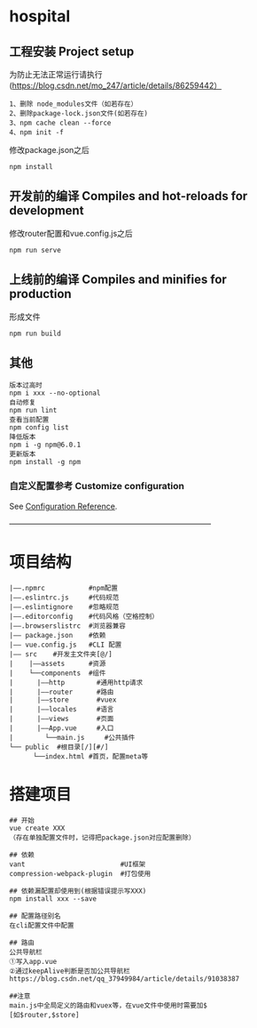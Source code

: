 # hospital

## 工程安装 Project setup
 为防止无法正常运行请执行(https://blog.csdn.net/mo_247/article/details/86259442）
```
1、删除 node_modules文件（如若存在）
2、删除package-lock.json文件(如若存在)
3、npm cache clean --force
4、npm init -f
```
 修改package.json之后
```
npm install
```

## 开发前的编译 Compiles and hot-reloads for development
 修改router配置和vue.config.js之后
```
npm run serve
```

## 上线前的编译 Compiles and minifies for production
 形成文件
```
npm run build
```

## 其他
 
``` 
版本过高时
npm i xxx --no-optional
自动修复
npm run lint
查看当前配置
npm config list
降低版本
npm i -g npm@6.0.1
更新版本
npm install -g npm
```
### 自定义配置参考 Customize configuration
See [Configuration Reference](https://cli.vuejs.org/config/).

——————————————————————————
# 项目结构
```
|——.npmrc           #npm配置
|——.eslintrc.js     #代码规范
|——.eslintignore    #忽略规范
|——.editorconfig    #代码风格（空格控制）
|——.browserslistrc  #浏览器兼容
|—— package.json    #依赖
|—— vue.config.js   #CLI 配置
|—— src    #开发主文件夹[@/]
|    |——assets      #资源
|    └──components  #组件
|	   |——http        #通用http请求
|	   |——router      #路由
|	   |——store       #vuex
|	   |——locales     #语言
|	   |——views       #页面 
|	   |——App.vue     #入口
|        └──main.js     #公共插件
└── public  #根目录[/][#/]
      └──index.html #首页，配置meta等
```	  
# 搭建项目
```
## 开始
vue create XXX
（存在单独配置文件时，记得把package.json对应配置删除）

## 依赖
vant                        #UI框架
compression-webpack-plugin  #打包使用

## 依赖漏配置却使用到(根据错误提示写XXX)
npm install xxx --save

## 配置路径别名
在cli配置文件中配置

## 路由
公共导航栏
①写入app.vue
②通过keepAlive判断是否加公共导航栏
https://blog.csdn.net/qq_37949984/article/details/91038387

##注意
main.js中全局定义的路由和vuex等，在vue文件中使用时需要加$
[如$router,$store]
```


